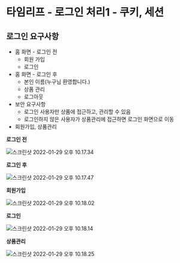 # 타임리프 - 로그인 처리1 - 쿠키, 세션



## 로그인 요구사항

* 홈 화면 - 로그인 전
  * 회원 가입
  * 로그인
* 홈 화면 - 로그인 후
  * 본인 이름(누구님 환영합니다.)
  * 상품 관리
  * 로그아웃
* 보안 요구사항
  * 로그인 사용자만 상품에 접근하고, 관리할 수 있음
  * 로그인하지 않은 사용자가 상품관리에 접근하면 로그인 화면으로 이동
* 회원가입, 상품관리



**로그인 전**

![스크린샷 2022-01-29 오후 10.17.34](../md-images/%E1%84%89%E1%85%B3%E1%84%8F%E1%85%B3%E1%84%85%E1%85%B5%E1%86%AB%E1%84%89%E1%85%A3%E1%86%BA%202022-01-29%20%E1%84%8B%E1%85%A9%E1%84%92%E1%85%AE%2010.17.34.png)



**로그인 후**

![스크린샷 2022-01-29 오후 10.17.47](../md-images/%E1%84%89%E1%85%B3%E1%84%8F%E1%85%B3%E1%84%85%E1%85%B5%E1%86%AB%E1%84%89%E1%85%A3%E1%86%BA%202022-01-29%20%E1%84%8B%E1%85%A9%E1%84%92%E1%85%AE%2010.17.47.png)



**회원가입**

![스크린샷 2022-01-29 오후 10.18.02](../md-images/%E1%84%89%E1%85%B3%E1%84%8F%E1%85%B3%E1%84%85%E1%85%B5%E1%86%AB%E1%84%89%E1%85%A3%E1%86%BA%202022-01-29%20%E1%84%8B%E1%85%A9%E1%84%92%E1%85%AE%2010.18.02.png)



**로그인**

![스크린샷 2022-01-29 오후 10.18.14](../md-images/%E1%84%89%E1%85%B3%E1%84%8F%E1%85%B3%E1%84%85%E1%85%B5%E1%86%AB%E1%84%89%E1%85%A3%E1%86%BA%202022-01-29%20%E1%84%8B%E1%85%A9%E1%84%92%E1%85%AE%2010.18.14.png)



**상품관리**

![스크린샷 2022-01-29 오후 10.18.25](../md-images/%E1%84%89%E1%85%B3%E1%84%8F%E1%85%B3%E1%84%85%E1%85%B5%E1%86%AB%E1%84%89%E1%85%A3%E1%86%BA%202022-01-29%20%E1%84%8B%E1%85%A9%E1%84%92%E1%85%AE%2010.18.25.png)